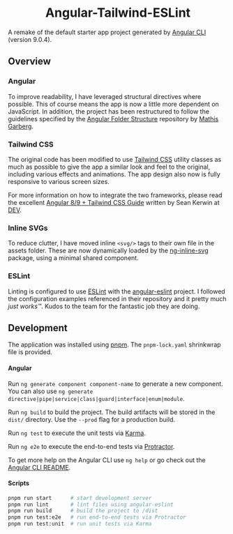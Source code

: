 # <center> Angular-Tailwind-ESLint </center>

A remake of the default starter app project generated by [Angular CLI](https://github.com/angular/angular-cli) (version 9.0.4).


## Overview

### Angular

To improve readability, I have leveraged structural directives where possible. This of course means the app is now a little more dependent on JavaScript. In addition, the project has been restructured to follow the guidelines specified by the [Angular Folder Structure](https://angular-folder-structure.readthedocs.io/en/latest/index.html#) repository by [Mathis Garberg](https://mathisgarberg.no/#/about).

### Tailwind CSS
The original code has been modified to use [Tailwind CSS](https://tailwindcss.com/) utility classes as much as possible to give the app a similar look and feel to the original, including various effects and animations. The app design also now is fully responsive to various screen sizes.

For more information on how to integrate the two frameworks, please read the excellent [Angular 8/9 + Tailwind CSS Guide](https://dev.to/seankerwin/angular-8-tailwind-css-guide-3m45) written by Sean Kerwin at [DEV](https://dev.to/).

### Inline SVGs

To reduce clutter, I have moved inline `<svg/>` tags to their own file in the assets folder. These are now dynamically loaded by the [ng-inline-svg](https://github.com/arkon/ng-inline-svg) package, using a minimal shared component.

### ESLint

Linting is configured to use [ESLint](https://eslint.org/) with the [angular-eslint](https://github.com/angular-eslint/angular-eslint) project. I followed the configuration examples referenced in their repository and it pretty much _just works&trade;_. Kudos to the team for the fantastic job they are doing.


## Development

The application was installed using [pnpm](). The `pnpm-lock.yaml` shrinkwrap file is provided.

#### Angular

Run `ng generate component component-name` to generate a new component. You can also use `ng generate directive|pipe|service|class|guard|interface|enum|module`.

Run `ng build` to build the project. The build artifacts will be stored in the `dist/` directory. Use the `--prod` flag for a production build.

Run `ng test` to execute the unit tests via [Karma](https://karma-runner.github.io).

Run `ng e2e` to execute the end-to-end tests via [Protractor](http://www.protractortest.org/).

To get more help on the Angular CLI use `ng help` or go check out the [Angular CLI README](https://github.com/angular/angular-cli/blob/master/README.md).

#### Scripts

```sh
pnpm run start      # start development server
pnpm run lint       # lint files using angular-eslint
pnpm run build      # build the project to /dist
pnpm run test:e2e   # run end-to-end tests via Protractor
pnpm run test:unit  # run unit tests via Karma
```
